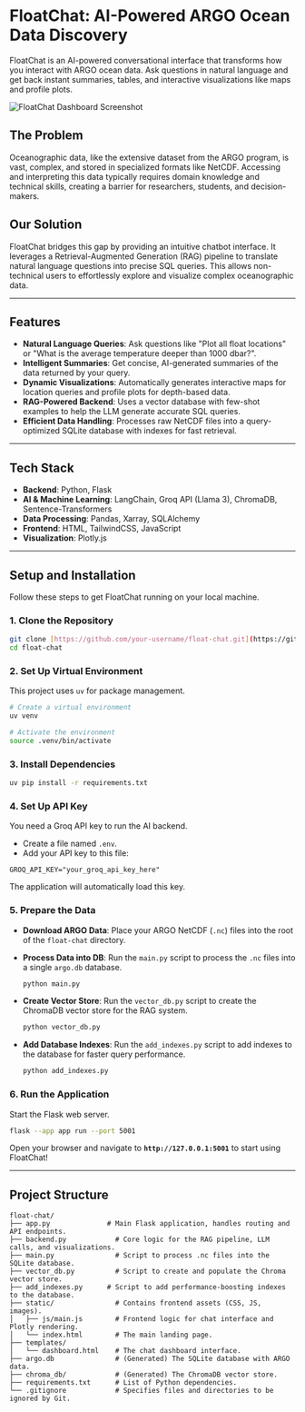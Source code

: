 # FloatChat: AI-Powered ARGO Ocean Data Discovery

FloatChat is an AI-powered conversational interface that transforms how you interact with ARGO ocean data. Ask questions in natural language and get back instant summaries, tables, and interactive visualizations like maps and profile plots.

![FloatChat Dashboard Screenshot](https://i.imgur.com/r6s7i1O.png)

## The Problem

Oceanographic data, like the extensive dataset from the ARGO program, is vast, complex, and stored in specialized formats like NetCDF. Accessing and interpreting this data typically requires domain knowledge and technical skills, creating a barrier for researchers, students, and decision-makers.

## Our Solution

FloatChat bridges this gap by providing an intuitive chatbot interface. It leverages a Retrieval-Augmented Generation (RAG) pipeline to translate natural language questions into precise SQL queries. This allows non-technical users to effortlessly explore and visualize complex oceanographic data.

---

## Features

-   **Natural Language Queries**: Ask questions like "Plot all float locations" or "What is the average temperature deeper than 1000 dbar?".
-   **Intelligent Summaries**: Get concise, AI-generated summaries of the data returned by your query.
-   **Dynamic Visualizations**: Automatically generates interactive maps for location queries and profile plots for depth-based data.
-   **RAG-Powered Backend**: Uses a vector database with few-shot examples to help the LLM generate accurate SQL queries.
-   **Efficient Data Handling**: Processes raw NetCDF files into a query-optimized SQLite database with indexes for fast retrieval.

---

## Tech Stack

-   **Backend**: Python, Flask
-   **AI & Machine Learning**: LangChain, Groq API (Llama 3), ChromaDB, Sentence-Transformers
-   **Data Processing**: Pandas, Xarray, SQLAlchemy
-   **Frontend**: HTML, TailwindCSS, JavaScript
-   **Visualization**: Plotly.js

---

## Setup and Installation

Follow these steps to get FloatChat running on your local machine.

### 1. Clone the Repository

```bash
git clone [https://github.com/your-username/float-chat.git](https://github.com/your-username/float-chat.git)
cd float-chat
````

### 2\. Set Up Virtual Environment

This project uses `uv` for package management.

```bash
# Create a virtual environment
uv venv

# Activate the environment
source .venv/bin/activate
```

### 3\. Install Dependencies

```bash
uv pip install -r requirements.txt
```

### 4\. Set Up API Key

You need a Groq API key to run the AI backend.

  - Create a file named `.env`.
  - Add your API key to this file:

<!-- end list -->

```
GROQ_API_KEY="your_groq_api_key_here"
```

The application will automatically load this key.

### 5\. Prepare the Data

  - **Download ARGO Data**: Place your ARGO NetCDF (`.nc`) files into the root of the `float-chat` directory.

  - **Process Data into DB**: Run the `main.py` script to process the `.nc` files into a single `argo.db` database.

    ```bash
    python main.py
    ```

  - **Create Vector Store**: Run the `vector_db.py` script to create the ChromaDB vector store for the RAG system.

    ```bash
    python vector_db.py
    ```

  - **Add Database Indexes**: Run the `add_indexes.py` script to add indexes to the database for faster query performance.

    ```bash
    python add_indexes.py
    ```

### 6\. Run the Application

Start the Flask web server.

```bash
flask --app app run --port 5001
```

Open your browser and navigate to **`http://127.0.0.1:5001`** to start using FloatChat\!

-----

## Project Structure

```
float-chat/
├── app.py              # Main Flask application, handles routing and API endpoints.
├── backend.py            # Core logic for the RAG pipeline, LLM calls, and visualizations.
├── main.py               # Script to process .nc files into the SQLite database.
├── vector_db.py          # Script to create and populate the Chroma vector store.
├── add_indexes.py      # Script to add performance-boosting indexes to the database.
├── static/               # Contains frontend assets (CSS, JS, images).
│   ├── js/main.js        # Frontend logic for chat interface and Plotly rendering.
│   └── index.html        # The main landing page.
├── templates/
│   └── dashboard.html    # The chat dashboard interface.
├── argo.db               # (Generated) The SQLite database with ARGO data.
├── chroma_db/            # (Generated) The ChromaDB vector store.
├── requirements.txt      # List of Python dependencies.
└── .gitignore            # Specifies files and directories to be ignored by Git.